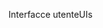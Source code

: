 <span data-ttu-id="b7a51-101">Interfacce utente</span><span class="sxs-lookup"><span data-stu-id="b7a51-101">UIs</span></span>